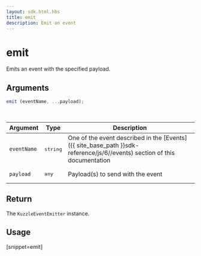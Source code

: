 ```yaml
---
layout: sdk.html.hbs
title: emit
description: Emit an event
---
```


# emit

Emits an event with the specified payload.


## Arguments

```js
emit (eventName, ...payload);
```

<br/>

| Argument   | Type     | Description      |
| ---------- | -------- | -------- |
| `eventName`    | <pre>string</pre> | One of the event described in the [Events]({{ site_base_path }}sdk-reference/js/6//events) section of this documentation |
| `payload` | <pre>any</pre> | Payload(s) to send with the event     |

## Return

The `KuzzleEventEmitter` instance.

## Usage

[snippet=emit]
